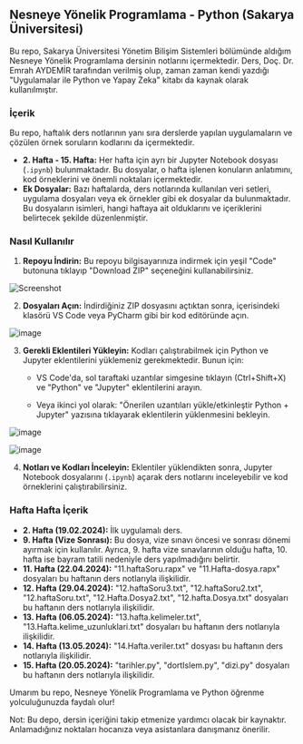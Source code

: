 ## Nesneye Yönelik Programlama - Python (Sakarya Üniversitesi)

Bu repo, Sakarya Üniversitesi Yönetim Bilişim Sistemleri bölümünde aldığım Nesneye Yönelik Programlama dersinin notlarını içermektedir. Ders, Doç. Dr. Emrah AYDEMİR tarafından verilmiş olup, zaman zaman kendi yazdığı "Uygulamalar ile Python ve Yapay Zeka" kitabı da kaynak olarak kullanılmıştır.

### İçerik

Bu repo, haftalık ders notlarının yanı sıra derslerde yapılan uygulamaların ve çözülen örnek soruların kodlarını da içermektedir. 

* **2. Hafta - 15. Hafta:** Her hafta için ayrı bir Jupyter Notebook dosyası (`.ipynb`) bulunmaktadır. Bu dosyalar, o hafta işlenen konuların anlatımını, kod örneklerini ve önemli noktaları içermektedir.
* **Ek Dosyalar:** Bazı haftalarda, ders notlarında kullanılan veri setleri, uygulama dosyaları veya ek örnekler gibi ek dosyalar da bulunmaktadır. Bu dosyaların isimleri, hangi haftaya ait olduklarını ve içeriklerini belirtecek şekilde düzenlenmiştir.

### Nasıl Kullanılır

1. **Repoyu İndirin:** Bu repoyu bilgisayarınıza indirmek için yeşil "Code" butonuna tıklayıp "Download ZIP" seçeneğini kullanabilirsiniz. 

![Screenshot](https://github.com/M-Reyy/Nesneye-Dayali-Programlama-Python-/assets/55940636/69db3076-8b3d-422a-a8e8-32643eaff8c4)

2. **Dosyaları Açın:** İndirdiğiniz ZIP dosyasını açtıktan sonra, içerisindeki klasörü VS Code veya PyCharm gibi bir kod editöründe açın.  

![image](https://github.com/M-Reyy/Nesneye-Dayali-Programlama-Python-/assets/55940636/08f8c6e4-9cb3-4b09-a57f-b8843cc976b0)

3. **Gerekli Eklentileri Yükleyin:** Kodları çalıştırabilmek için Python ve Jupyter eklentilerini yüklemeniz gerekmektedir. Bunun için:
    * VS Code'da, sol taraftaki uzantılar simgesine tıklayın (Ctrl+Shift+X) ve "Python" ve "Jupyter" eklentilerini arayın.
      
    * Veya ikinci yol olarak: "Önerilen uzantıları yükle/etkinleştir Python + Jupyter" yazısına tıklayarak eklentilerin yüklenmesini bekleyin.  

![image](https://github.com/M-Reyy/Nesneye-Dayali-Programlama-Python-/assets/55940636/96b5ac6f-2125-47eb-962f-bb9719d56938) 

![image](https://github.com/M-Reyy/Nesneye-Dayali-Programlama-Python-/assets/55940636/811cfd3b-ca17-4588-af9c-475e7d345bd9)


4. **Notları ve Kodları İnceleyin:** Eklentiler yüklendikten sonra, Jupyter Notebook dosyalarını (`.ipynb`) açarak ders notlarını inceleyebilir ve kod örneklerini çalıştırabilirsiniz.

### Hafta Hafta İçerik

* **2. Hafta (19.02.2024):**  İlk uygulamalı ders.
* **9. Hafta (Vize Sonrası):** Bu dosya, vize sınavı öncesi ve sonrası dönemi ayırmak için kullanılır. Ayrıca, 9. hafta vize sınavlarının olduğu hafta, 10. hafta ise bayram tatili nedeniyle ders yapılmadığını belirtir.
* **11. Hafta (22.04.2024):**  "11.haftaSoru.rapx" ve "11.Hafta-dosya.rapx" dosyaları bu haftanın ders notlarıyla ilişkilidir.
* **12. Hafta (29.04.2024):**  "12.haftaSoru3.txt", "12.haftaSoru2.txt", "12.haftaSoru.txt", "12.Hafta.Dosya2.txt", "12.hafta.Dosya.txt" dosyaları bu haftanın ders notlarıyla ilişkilidir.
* **13. Hafta (06.05.2024):**  "13.hafta.kelimeler.txt", "13.Hafta.kelime_uzunluklari.txt" dosyaları bu haftanın ders notlarıyla ilişkilidir.
* **14. Hafta (13.05.2024):**  "14.Hafta.veriler.txt" dosyası bu haftanın ders notlarıyla ilişkilidir.
* **15. Hafta (20.05.2024):** "tarihler.py", "dortIslem.py", "dizi.py" dosyaları bu haftanın ders notlarıyla ilişkilidir.

Umarım bu repo, Nesneye Yönelik Programlama ve Python öğrenme yolculuğunuzda faydalı olur!

Not: Bu depo, dersin içeriğini takip etmenize yardımcı olacak bir kaynaktır. Anlamadığınız noktaları hocanıza veya asistanlara danışmanız önerilir.
